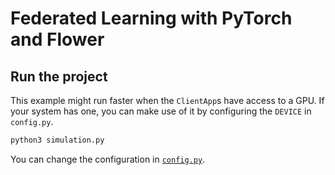 # Federated Learning with PyTorch and Flower


## Run the project

This example might run faster when the `ClientApp`s have access to a GPU.
If your system has one, you can make use of it by configuring the `DEVICE` in `config.py`.


```bash
python3 simulation.py
```

You can change the configuration in [`config.py`](config.py).

